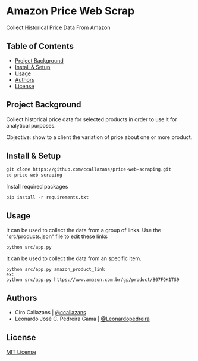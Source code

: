 
Amazon Price Web Scrap
=============
Collect Historical Price Data From Amazon

Table of Contents
-----------------

-   [Project Background](#project-background)
-   [Install & Setup](#install-&-setup)
-   [Usage](#usage)
-   [Authors](#authors)
-   [License](#license)

Project Background
----------

Collect historical price data for selected products in order to use it for analytical purposes.

Objective: show to a client the variation of price about one or more product.


Install & Setup
---------------
```html 
git clone https://github.com/ccallazans/price-web-scraping.git
cd price-web-scraping
```
Install required packages
```
pip install -r requirements.txt
```


Usage
-----

It can be used to collect the data from a group of links. Use the "src/products.json" file to edit these links
```
python src/app.py
```
It can be used to collect the data from an specific item.
```
python src/app.py amazon_product_link
ex:
python src/app.py https://www.amazon.com.br/gp/product/B07FQK1TS9
```



Authors
-------

* Ciro Callazans | [@ccallazans](https://github.com/ccallazans)
* Leonardo José C. Pedreira Gama | [@Leonardopedreira](https://github.com/Leonardopedreira)


License
-------

[MIT License](LICENSE)